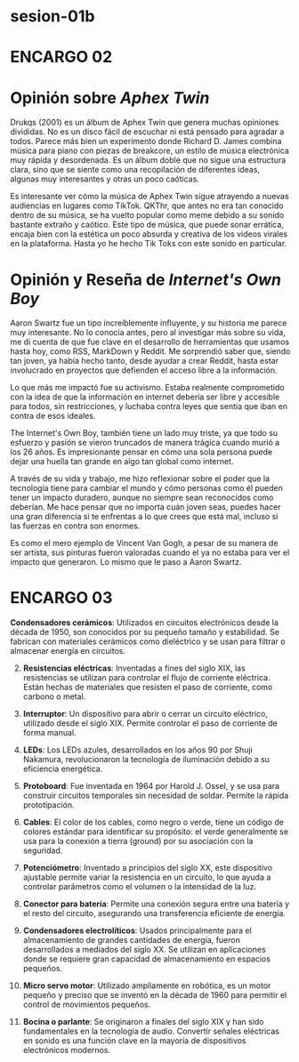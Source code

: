 # sesion-01b

# ENCARGO 02

# Opinión sobre *Aphex Twin*

Drukqs (2001) es un álbum de Aphex Twin que genera muchas opiniones divididas. No es un disco fácil de escuchar ni está pensado para agradar a todos. Parece más bien un experimento donde Richard D. James combina música para piano con piezas de breakcore, un estilo de música electrónica muy rápida y desordenada. Es un álbum doble que no sigue una estructura clara, sino que se siente como una recopilación de diferentes ideas, algunas muy interesantes y otras un poco caóticas.

Es interesante ver cómo la música de Aphex Twin sigue atrayendo a nuevas audiencias en lugares como TikTok. QKThr, que antes no era tan conocido dentro de su música, se ha vuelto popular como meme debido a su sonido bastante extraño y caótico. Este tipo de música, que puede sonar errática, encaja bien con la estética un poco absurda y creativa de los videos virales en la plataforma. Hasta yo he hecho Tik Toks con este sonido en particular.

# Opinión y Reseña de *Internet's Own Boy*

Aaron Swartz fue un tipo increíblemente influyente, y su historia me parece muy interesante. No lo conocía antes, pero al investigar más sobre su vida, me di cuenta de que fue clave en el desarrollo de herramientas que usamos hasta hoy, como RSS, MarkDown y Reddit. Me sorprendió saber que, siendo tan joven, ya había hecho tanto, desde ayudar a crear Reddit, hasta estar involucrado en proyectos que defienden el acceso libre a la información.

Lo que más me impactó fue su activismo. Estaba realmente comprometido con la idea de que la información en internet debería ser libre y accesible para todos, sin restricciones, y luchaba contra leyes que sentía que iban en contra de esos ideales.

The Internet's Own Boy, también tiene un lado muy triste, ya que todo su esfuerzo y pasión se vieron truncados de manera trágica cuando murió a los 26 años. Es impresionante pensar en cómo una sola persona puede dejar una huella tan grande en algo tan global como internet.

A través de su vida y trabajo, me hizo reflexionar sobre el poder que la tecnología tiene para cambiar el mundo y cómo personas como él pueden tener un impacto duradero, aunque no siempre sean reconocidos como deberían. Me hace pensar que no importa cuán joven seas, puedes hacer una gran diferencia si te enfrentas a lo que crees que está mal, incluso si las fuerzas en contra son enormes.

Es como el mero ejemplo de Vincent Van Gogh, a pesar de su manera de ser artista, sus pinturas fueron valoradas cuando el ya no estaba para ver el impacto que generaron. Lo mismo que le paso a Aaron Swartz.

# ENCARGO 03

**Condensadores cerámicos**: Utilizados en circuitos electrónicos desde la década de 1950, son conocidos por su pequeño tamaño y estabilidad. Se fabrican con materiales cerámicos como dieléctrico y se usan para filtrar o almacenar energía en circuitos.

2. **Resistencias eléctricas**: Inventadas a fines del siglo XIX, las resistencias se utilizan para controlar el flujo de corriente eléctrica. Están hechas de materiales que resisten el paso de corriente, como carbono o metal.

3. **Interruptor**: Un dispositivo para abrir o cerrar un circuito eléctrico, utilizado desde el siglo XIX. Permite controlar el paso de corriente de forma manual.

4. **LEDs**: Los LEDs azules, desarrollados en los años 90 por Shuji Nakamura, revolucionaron la tecnología de iluminación debido a su eficiencia energética.

5. **Protoboard**: Fue inventada en 1964 por Harold J. Ossel, y se usa para construir circuitos temporales sin necesidad de soldar. Permite la rápida prototipación.

6. **Cables**: El color de los cables, como negro o verde, tiene un código de colores estándar para identificar su propósito: el verde generalmente se usa para la conexión a tierra (ground) por su asociación con la seguridad.

7. **Potenciómetro**: Inventado a principios del siglo XX, este dispositivo ajustable permite variar la resistencia en un circuito, lo que ayuda a controlar parámetros como el volumen o la intensidad de la luz.

8. **Conector para batería**: Permite una conexión segura entre una batería y el resto del circuito, asegurando una transferencia eficiente de energía.

9. **Condensadores electrolíticos**: Usados principalmente para el almacenamiento de grandes cantidades de energía, fueron desarrollados a mediados del siglo XX. Se utilizan en aplicaciones donde se requiere gran capacidad de almacenamiento en espacios pequeños.

10. **Micro servo motor**: Utilizado ampliamente en robótica, es un motor pequeño y preciso que se inventó en la década de 1960 para permitir el control de movimientos pequeños.

11. **Bocina o parlante**: Se originaron a finales del siglo XIX y han sido fundamentales en la tecnología de audio. Convertir señales eléctricas en sonido es una función clave en la mayoría de dispositivos electrónicos modernos.
